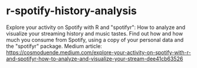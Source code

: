 # r-spotify-history-analysis
Explore your activity on Spotify with R and "spotifyr": How to analyze and visualize your streaming history and music tastes. Find out how and how much you consume from Spotify, using a copy of your personal data and the "spotifyr" package. Medium article: https://cosmoduende.medium.com/explore-your-activity-on-spotify-with-r-and-spotifyr-how-to-analyze-and-visualize-your-stream-dee41cb63526
